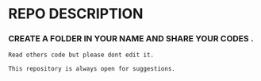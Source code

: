 # REPO DESCRIPTION

### CREATE A FOLDER IN YOUR NAME AND SHARE YOUR CODES .

    Read others code but please dont edit it.

    This repository is always open for suggestions.
